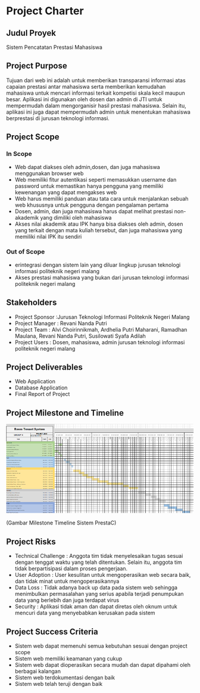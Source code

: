 # Project Charter

## Judul Proyek
Sistem Pencatatan Prestasi Mahasiswa

## Project Purpose
Tujuan dari web ini adalah untuk memberikan transparansi informasi atas capaian prestasi antar mahasiswa serta memberikan kemudahan mahasiswa untuk mencari informasi terkait kompetisi skala kecil maupun besar. Aplikasi ini digunakan oleh dosen dan admin di JTI untuk mempermudah dalam mengorganisir hasil prestasi mahasiswa. Selain itu, aplikasi ini juga dapat mempermudah admin untuk menentukan mahasiswa berprestasi di jurusan teknologi informasi.

## Project Scope
### In Scope
- Web dapat diakses oleh admin,dosen, dan juga mahasiswa menggunakan browser web 
- Web memiliki fitur autentikasi seperti memasukkan username dan password untuk memastikan hanya pengguna yang memiliki kewenangan yang dapat mengakses web
- Web harus memiliki panduan atau tata cara untuk menjalankan sebuah web khususnya untuk pengguna dengan pengalaman pertama
- Dosen, admin, dan juga mahasiswa harus dapat melihat prestasi non-akademik yang dimiliki oleh mahasiswa
- Akses nilai akademik atau IPK hanya bisa diakses oleh admin, dosen yang terkait dengan mata kuliah tersebut, dan juga mahasiswa yang memiliki nilai IPK itu sendiri

### Out of Scope
- erintegrasi dengan sistem lain yang diluar lingkup jurusan teknologi informasi politeknik negeri malang
- Akses prestasi mahasiswa yang bukan dari jurusan teknologi informasi politeknik negeri malang

## Stakeholders
- Project Sponsor :Jurusan Teknologi Informasi Politeknik Negeri Malang
- Project Manager : Revani Nanda Putri
-  Project Team : Alvi Choirinnikmah, Ardhelia Putri Maharani, Ramadhan Maulana, Revani Nanda Putri, Susilowati Syafa Adilah
- Project Users : Dosen, mahasiswa, admin jurusan teknologi informasi politeknik negeri malang

## Project Deliverables 
- Web Application
- Database Application
- Final Report of Project

## Project Milestone and Timeline
![alt text](image-1.png)

(Gambar Milestone Timeline Sistem PrestaC)

## Project Risks 
- Technical Challenge : Anggota tim tidak menyelesaikan tugas sesuai dengan tenggat waktu yang telah ditentukan. Selain itu, anggota tim tidak berpartisipasi dalam proses pengerjaan.
- User Adoption : User kesulitan untuk mengoperasikan web secara baik, dan tidak minat untuk mengoperasikannya
- Data Loss : Tidak adanya back up data pada sistem web sehingga menimbulkan permasalahan yang serius apabila terjadi penumpukan data yang berlebih dan juga terdapat virus
- Security : Aplikasi tidak aman dan dapat diretas oleh oknum untuk mencuri data yang menyebabkan kerusakan pada sistem

## Project Success Criteria
- Sistem web dapat memenuhi semua kebutuhan sesuai dengan project scope
- Sistem web memiliki keamanan yang cukup 
- Sistem web dapat dioperasikan secara mudah dan dapat dipahami oleh berbagai kalangan
- Sistem web terdokumentasi dengan baik
- Sistem web telah teruji dengan baik






